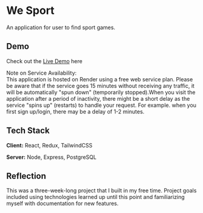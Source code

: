 
# We Sport

An application for user to find sport games. 




## Demo

Check out the [Live Demo](https://sport-finder-app-1.onrender.com) here

Note on Service Availability: 
<br /> 
This application is hosted on Render using a free web service plan. Please be aware that if the service goes 15 minutes without receiving any traffic, it will be automatically "spun down" (temporarily stopped).When you visit the application after a period of inactivity, there might be a short delay as the service "spins up" (restarts) to handle your request. For example. when you first sign up/login, there may be a delay of 1-2 minutes.

## Tech Stack

**Client:** React, Redux, TailwindCSS

**Server:** Node, Express, PostgreSQL


## Reflection

This was a three-week-long project that I built in my free time. Project goals included using technologies learned up until this point and familiarizing myself with documentation for new features.

